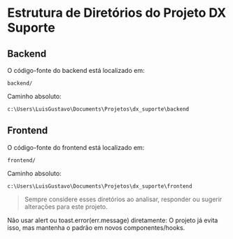 # Estrutura de Diretórios do Projeto DX Suporte

## Backend

O código-fonte do backend está localizado em:
```
backend/
```
Caminho absoluto:
```
c:\Users\LuisGustavo\Documents\Projetos\dx_suporte\backend
```

## Frontend

O código-fonte do frontend está localizado em:
```
frontend/
```
Caminho absoluto:
```
c:\Users\LuisGustavo\Documents\Projetos\dx_suporte\frontend
```

> Sempre considere esses diretórios ao analisar, responder ou sugerir alterações para este projeto.


Não usar alert ou toast.error(err.message) diretamente: 
O projeto já evita isso, mas mantenha o padrão em novos componentes/hooks.